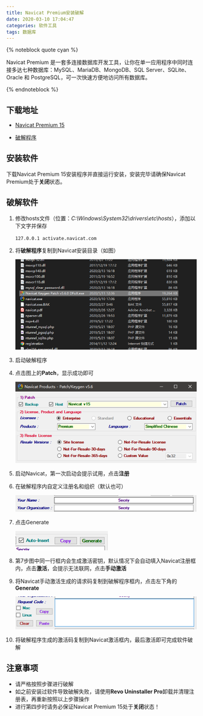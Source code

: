 ```yaml
---
title: Navicat Premium安装破解
date: 2020-03-10 17:04:47
categories: 软件工具
tags: 数据库
---
```


{% noteblock quote cyan %}

Navicat Premium 是一套多连接数据库开发工具，让你在单一应用程序中同时连接多达七种数据库：MySQL、MariaDB、MongoDB、SQL Server、SQLite、Oracle 和 PostgreSQL，可一次快速方便地访问所有数据库。

{% endnoteblock %}

<!-- more -->

## 下载地址

- [Navicat Premium 15](http://download.navicat.com.cn/download/navicat150_premium_cs_x64.exe)

- [破解程序](https://acgfate-dl.oss-cn-shanghai.aliyuncs.com/win-software/Navicat%20Keygen%20Patch%20v5.6.0%20DFoX.exe)

## 安装软件

下载Navicat Premium 15安装程序并直接运行安装，安装完毕请确保Navicat Premium处于**关闭**状态。

## 破解软件

1. 修改hosts文件（位置：*C:\Windows\System32\drivers\etc\hosts*），添加以下文字并保存

	`127.0.0.1 activate.navicat.com`

2. 将**破解程序**复制到Navicat安装目录（如图）

	![](Navicat-Premium%E5%AE%89%E8%A3%85%E7%A0%B4%E8%A7%A3/image-20200617185711474.png)

3. 启动破解程序

4. 点击图上的**Patch**，显示成功即可

	![](Navicat-Premium%E5%AE%89%E8%A3%85%E7%A0%B4%E8%A7%A3/%E6%89%B9%E6%B3%A8%202020-03-10%20170801-1583831824598.png)

5. 启动Navicat，第一次启动会提示试用，点击**注册**

6. 在破解程序内自定义注册名和组织（默认也可）

	![](Navicat-Premium%E5%AE%89%E8%A3%85%E7%A0%B4%E8%A7%A3/%E6%89%B9%E6%B3%A8%202020-03-10%20170820-1583831875329.png)

7. 点击Generate

	![](Navicat-Premium%E5%AE%89%E8%A3%85%E7%A0%B4%E8%A7%A3/%E6%89%B9%E6%B3%A8%202020-03-10%20170832.png)

8. 第7步图中同一行框内会生成激活密钥，默认情况下会自动填入Navicat注册框内，点击**激活**，会提示无法联网，点击**手动激活**

9. 将Navicat手动激活生成的请求码复制到破解程序框内，点击左下角的**Generate**

	![](Navicat-Premium%E5%AE%89%E8%A3%85%E7%A0%B4%E8%A7%A3/%E6%89%B9%E6%B3%A8%202020-03-10%20170920.png)

10. 将破解程序生成的激活码复制到Navicat激活框内，最后激活即可完成软件破解

## 注意事项

- 请严格按照步骤进行破解
- 如之前安装过软件导致破解失败，请使用**Revo Uninstaller Pro**卸载并清理注册表，再重新按照以上步骤操作
- 进行第四步时请务必保证Navicat Premium 15处于**关闭**状态！